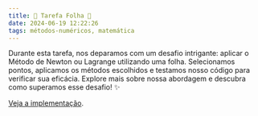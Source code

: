 ```yaml
---
title: 🌟 Tarefa Folha 🌟
date: 2024-06-19 12:22:26
tags: métodos-numéricos, matemática
---
```


Durante esta tarefa, nos deparamos com um desafio intrigante: aplicar o Método de Newton ou Lagrange utilizando uma folha. Selecionamos pontos, aplicamos os métodos escolhidos e testamos nosso código para verificar sua eficácia. Explore mais sobre nossa abordagem e descubra como superamos esse desafio! ✨




[Veja a implementação](https://docs.google.com/document/d/1a3cXxFa_EC4sJsIKZzdQb1JOZbOBQo0_aOytVfz9bnI/edit?usp=sharing).